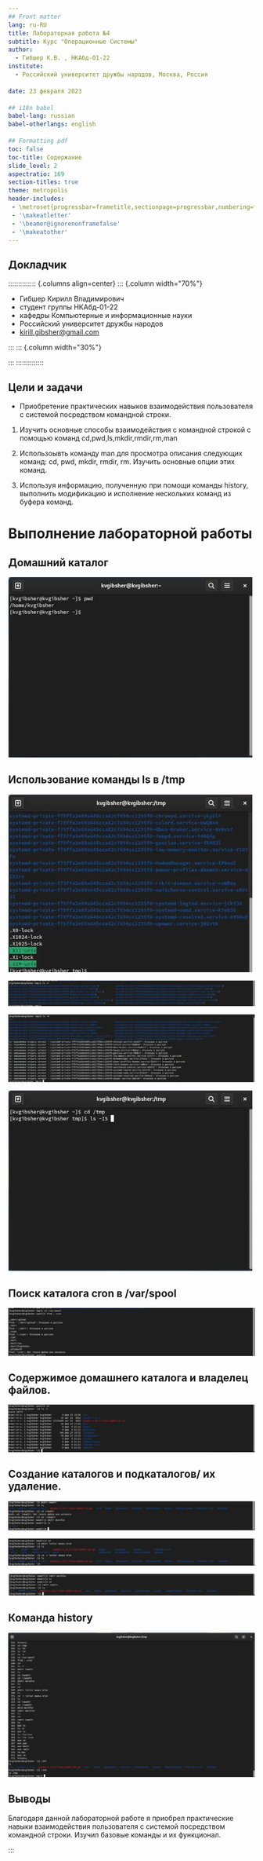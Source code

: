 ```yaml
---
## Front matter
lang: ru-RU
title: Лабораторная работа №4
subtitle: Курс "Операционные Системы"
author:
  - Гибшер К.В. , НКАбд-01-22
institute:
  - Российский университет дружбы народов, Москва, Россия
  
date: 23 февраля 2023

## i18n babel
babel-lang: russian
babel-otherlangs: english

## Formatting pdf
toc: false
toc-title: Содержание
slide_level: 2
aspectratio: 169
section-titles: true
theme: metropolis
header-includes:
 - \metroset{progressbar=frametitle,sectionpage=progressbar,numbering=fraction}
 - '\makeatletter'
 - '\beamer@ignorenonframefalse'
 - '\makeatother'
---
```



## Докладчик

:::::::::::::: {.columns align=center}
::: {.column width="70%"}

  * Гибшер Кирилл Владимирович
  * студент группы НКАбд-01-22
  *  кафедры Компьютерные и информационные науки 
  * Российский университет дружбы народов
  * [kirill.gibsher@gmail.com](mailto:kirill.gibsher@gmail.com)
  

:::
::: {.column width="30%"}


:::
::::::::::::::


## Цели и задачи

 
- Приобретение практических навыков взаимодействия пользователя с системой посредством командной строки.


1. Изучить основные способы взаимодействия с командной строкой с помощью команд cd,pwd,ls,mkdir,rmdir,rm,man

2. Использоывть команду man для просмотра описания следующих команд: cd, pwd, mkdir, rmdir, rm. Изучить основные опции этих команд.

3. Используя информацию, полученную при помощи команды history, выполнить модификацию и исполнение нескольких команд из буфера команд.



# Выполнение лабораторной работы 

## Домашний каталог 


![Определение полного имени домашнего каталога](image/1.jpg)

## Использование команды ls в /tmp 


![ls -a](image/3.jpg)



![ls -F](image/4.jpg)



![ls -R](image/5.jpg)


![ls -IS](image/6.jpg)

## Поиск каталога cron в /var/spool 

![find . cron](image/8.jpg)


## Содержимое домашнего каталога и владелец файлов. 

![ls](image/9.jpg)


## Создание каталогов и подкаталогов/ их удаление. 


![Создание newdir and morefun](image/10.jpg)


![Создание letter memos misk](image/11.jpg)


![Удаление раннее созданного](image/12.jpg)


## Команда history 


![Использование команды history](image/20.jpg)







## Выводы

Благодаря данной лабораторной работе я приобрел практические навыки взаимодействия пользователя с системой посредством командной строки. Изучил базовые команды и их функционал.





:::


